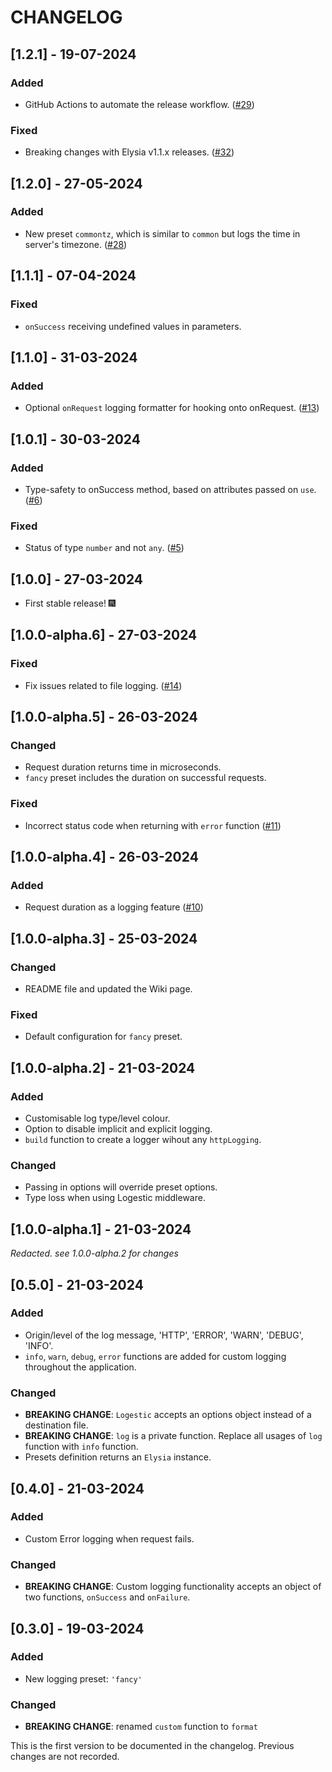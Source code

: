 # CHANGELOG

## [1.2.1] - 19-07-2024
### Added
- GitHub Actions to automate the release workflow. ([#29](https://github.com/cybercoder-naj/logestic/pull/29))

### Fixed
- Breaking changes with Elysia v1.1.x releases. ([#32](https://github.com/cybercoder-naj/logestic/pull/32))

## [1.2.0] - 27-05-2024
### Added
- New preset `commontz`, which is similar to `common` but logs the time in server's timezone. ([#28](https://github.com/cybercoder-naj/logestic/pull/28))

## [1.1.1] - 07-04-2024
### Fixed
- `onSuccess` receiving undefined values in parameters.

## [1.1.0] - 31-03-2024
### Added
- Optional `onRequest` logging formatter for hooking onto onRequest. ([#13](https://github.com/cybercoder-naj/logestic/issues/13))

## [1.0.1] - 30-03-2024
### Added
- Type-safety to onSuccess method, based on attributes passed on `use`. ([#6](https://github.com/cybercoder-naj/logestic/issues/6))

### Fixed
- Status of type `number` and not `any`. ([#5](https://github.com/cybercoder-naj/logestic/issues/5))

## [1.0.0] - 27-03-2024
- First stable release! 🎆

## [1.0.0-alpha.6] - 27-03-2024
### Fixed
- Fix issues related to file logging. ([#14](https://github.com/cybercoder-naj/logestic/issues/14))

## [1.0.0-alpha.5] - 26-03-2024
### Changed
- Request duration returns time in microseconds.
- `fancy` preset includes the duration on successful requests.

### Fixed
- Incorrect status code when returning with `error` function ([#11](https://github.com/cybercoder-naj/logestic/issues/11))

## [1.0.0-alpha.4] - 26-03-2024
### Added
- Request duration as a logging feature ([#10](https://github.com/cybercoder-naj/logestic/issues/10))

## [1.0.0-alpha.3] - 25-03-2024
### Changed
- README file and updated the Wiki page.

### Fixed
- Default configuration for `fancy` preset.

## [1.0.0-alpha.2] - 21-03-2024
### Added
- Customisable log type/level colour.
- Option to disable implicit and explicit logging.
- `build` function to create a logger wihout any `httpLogging`.

### Changed
- Passing in options will override preset options.
- Type loss when using Logestic middleware.

## [1.0.0-alpha.1] - 21-03-2024
*Redacted. see 1.0.0-alpha.2 for changes*

## [0.5.0] - 21-03-2024
### Added
- Origin/level of the log message, 'HTTP', 'ERROR', 'WARN', 'DEBUG', 'INFO'.
- `info`, `warn`, `debug`, `error` functions are added for custom logging throughout the application.

### Changed
- **BREAKING CHANGE**: `Logestic` accepts an options object instead of a destination file.
- **BREAKING CHANGE**: `log` is a private function. Replace all usages of `log` function with `info` function.
- Presets definition returns an `Elysia` instance.

## [0.4.0] - 21-03-2024
### Added
- Custom Error logging when request fails.

### Changed
- **BREAKING CHANGE**: Custom logging functionality accepts an object of two functions, `onSuccess` and `onFailure`.


## [0.3.0] - 19-03-2024
### Added
- New logging preset: `'fancy'`

### Changed
- **BREAKING CHANGE**: renamed `custom` function to `format`

This is the first version to be documented in the changelog. Previous changes are not recorded.
